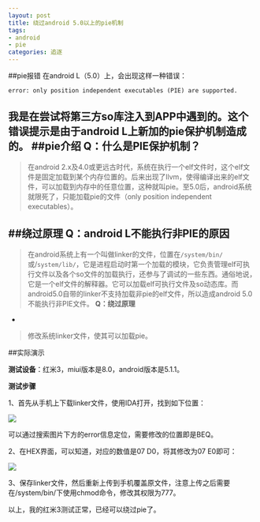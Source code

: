 ```yaml
---
layout: post
title: 绕过android 5.0以上的pie机制
tags:
- android
- pie
categories: 追逐
---
```

##pie报错
在android L（5.0）上，会出现这样一种错误：
```
error: only position independent executables (PIE) are supported.
```

我是在尝试将第三方so库注入到APP中遇到的。这个错误提示是由于android L上新加的pie保护机制造成的。
##pie介绍
 **Q：什么是PIE保护机制？** 
- 
> 在android 2.x及4.0或更远古时代，系统在执行一个elf文件时，这个elf文件是固定加载到某个内存位置的。后来出现了llvm，使得编译出来的elf文件，可以加载到内存中的任意位置，这种就叫pie。至5.0后，android系统就限死了，只能加载pie的文件（only position independent executables）。

##绕过原理
**Q：android L不能执行非PIE的原因** 
- 
> 在android系统上有一个叫做linker的文件，位置在`/system/bin/`或/`system/lib/`，它是进程启动时第一个加载的模块，它负责管理elf可执行文件以及各个so文件的加载执行，还参与了调试的一些东西。通俗地说，它是一个elf文件的解释器。它可以加载elf可执行文件及so动态库。而android5.0自带的linker不支持加载非pie的elf文件，所以造成android 5.0不能执行非PIE文件。
**Q：绕过原理** 
- 
> 修改系统linker文件，使其可以加载pie。

##实际演示
 
 **测试设备**：红米3，miui版本是8.0，android版本是5.1.1。

 **测试步骤**

1、首先从手机上下载linker文件，使用IDA打开，找到如下位置：

![](https://jellyhero.github.io/assets/image/2016-12-12-1.png)

可以通过搜索图片下方的error信息定位，需要修改的位置即是BEQ。

2、在HEX界面，可以知道，对应的数值是07 D0，将其修改为07 E0即可：

![](https://jellyhero.github.io/assets/image/2016-12-12-2.png)

3、保存linker文件，然后重新上传到手机覆盖原文件，注意上传之后需要在/system/bin/下使用chmod命令，修改其权限为777。

以上，我的红米3测试正常，已经可以绕过pie了。
